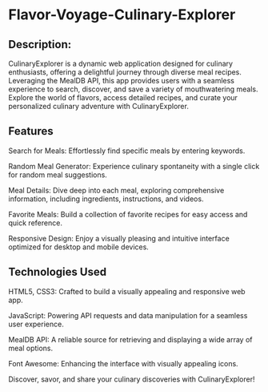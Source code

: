 # Flavor-Voyage-Culinary-Explorer

## Description:
CulinaryExplorer is a dynamic web application designed for culinary enthusiasts, offering a delightful journey through diverse meal recipes. Leveraging the MealDB API, this app provides users with a seamless experience to search, discover, and save a variety of mouthwatering meals. Explore the world of flavors, access detailed recipes, and curate your personalized culinary adventure with CulinaryExplorer.

## Features
Search for Meals: Effortlessly find specific meals by entering keywords.

Random Meal Generator: Experience culinary spontaneity with a single click for random meal suggestions.

Meal Details: Dive deep into each meal, exploring comprehensive information, including ingredients, instructions, and videos.

Favorite Meals: Build a collection of favorite recipes for easy access and quick reference.

Responsive Design: Enjoy a visually pleasing and intuitive interface optimized for desktop and mobile devices.

## Technologies Used
HTML5, CSS3: Crafted to build a visually appealing and responsive web app.

JavaScript: Powering API requests and data manipulation for a seamless user experience.

MealDB API: A reliable source for retrieving and displaying a wide array of meal options.

Font Awesome: Enhancing the interface with visually appealing icons.

Discover, savor, and share your culinary discoveries with CulinaryExplorer!
